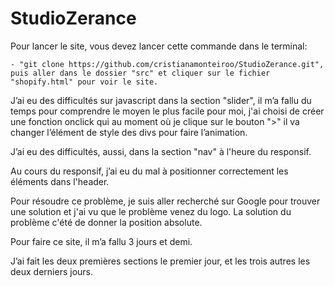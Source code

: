 # StudioZerance
Pour lancer le site, vous devez lancer cette commande dans le terminal:
    
    - "git clone https://github.com/cristianamonteiroo/StudioZerance.git", puis aller dans le dossier "src" et cliquer sur le fichier "shopify.html" pour voir le site.

J’ai eu des difficultés sur javascript dans la section "slider", il m’a fallu du temps pour comprendre le moyen le plus facile pour moi, j'ai choisi de créer une fonction onclick qui au moment où je clique sur le bouton ">" il va changer l’élément de style des divs pour faire l’animation.

J’ai eu des difficultés, aussi, dans la section "nav" à l'heure du responsif.

Au cours du responsif, j’ai eu du mal à positionner correctement les éléments dans l'header.

Pour résoudre ce problème, je suis aller recherché sur Google pour trouver une solution et j'ai vu que le problème venez du logo. La solution du problème c'été de donner la position absolute.

Pour faire ce site, il m’a fallu 3 jours et demi.

J’ai fait les deux premières sections le premier jour, et les trois autres les deux derniers jours.

